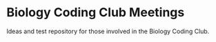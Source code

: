 # Biology Coding Club Meetings

Ideas and test repository for those involved in the Biology Coding Club.
